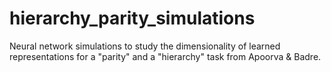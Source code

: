 # hierarchy_parity_simulations
Neural network simulations to study the dimensionality of learned representations for a "parity" and a "hierarchy" task from Apoorva & Badre.
